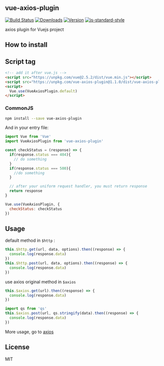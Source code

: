 ## vue-axios-plugin

[![Build Status](https://travis-ci.org/yugasun/vue-axios-plugin.svg?branch=master)](https://travis-ci.org/yugasun/vue-axios-plugin)
<a href="https://www.npmjs.com/package/vue-axios-plugin"><img src="https://img.shields.io/npm/dm/vue-axios-plugin.svg" alt="Downloads"></a>
<a href="https://www.npmjs.com/package/vue-axios-plugin"><img src="https://img.shields.io/npm/v/vue-axios-plugin.svg" alt="Version"></a>
[![js-standard-style](https://img.shields.io/badge/code%20style-standard-brightgreen.svg)](http://standardjs.com)

axios plugin for Vuejs project

## How to install

## Script tag

```html
<!-- add it after vue.js -->
<script src="https://unpkg.com/vue@2.5.2/dist/vue.min.js"></script>
<script src="https://unpkg.com/vue-axios-plugin@1.1.0/dist/vue-axios-plugin.min.js"></script>
<script>
  Vue.use(VueAxiosPlugin.default)
</script>
```

### CommonJS

```bash
npm install --save vue-axios-plugin
```

And in your entry file:

```javascript
import Vue from 'Vue'
import VueAxiosPlugin from 'vue-axios-plugin'

const checkStatus = (response) => {
  if(response.status === 404){
    // do something
  }
  if(response.status === 500){
    //do something
  }

  // after your uniform request handler, you must return response
  return response
}

Vue.use(VueAxiosPlugin, {
  checkStatus: checkStatus
})
```

## Usage

default method in `$http` :

```javascript
this.$http.get(url, data, options).then((response) => {
  console.log(response.data)
})
this.$http.post(url, data, options).then((response) => {
  console.log(response.data)
})
```

use axios original method in `$axios`

```javascript
this.$axios.get(url).then((response) => {
  console.log(response.data)
})

import qs from 'qs'
this.$axios.post(url, qs.stringify(data).then((response) => {
  console.log(response.data)
})
```

More usage, go to [axios](https://github.com/mzabriskie/axios)

## License

MIT
